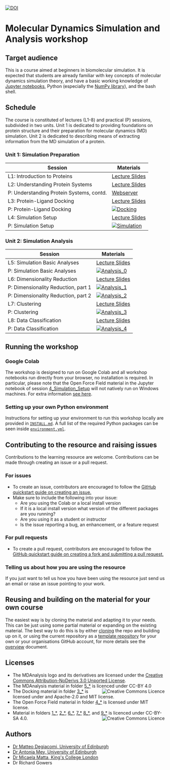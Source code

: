 [![DOI](https://jose.theoj.org/papers/10.21105/jose.00265/status.svg)](https://doi.org/10.21105/jose.00265)

# Molecular Dynamics Simulation and Analysis workshop

## Target audience

This is a course aimed at beginners in biomolecular simulation. It is expected that students are already familiar with key concepts of molecular dynamics simulation theory, and have a basic working knowledge of [Jupyter notebooks](https://jupyter-notebook.readthedocs.io/en/stable/), Python (especially the [NumPy library](https://numpy.org/)), and the bash shell.


## Schedule

The course is constituted of lectures (L1-8) and practical (P) sessions, subdivided in two units. Unit 1 is dedicated to providing foundations on protein structure and their preparation for molecular dynamics (MD) simulation. Unit 2 is dedicated to describing means of extracting information from the MD simulation of a protein.

### Unit 1: Simulation Preparation

| Session                            | Materials |
|------------------------------------|-----------|
| L1: Introduction to Proteins | [Lecture Slides](1_Introduction/Lecture_1_Introduction.pdf) | 
| L2: Understanding Protein Systems | [Lecture Slides](2_Protein_Preparation/Lecture_2_Protein_Prep.pdf)
| P: Understanding Protein Systems, contd. | [Webserver](https://server.poissonboltzmann.org/pdb2pqr)|
| L3: Protein-Ligand Docking                 |  [Lecture Slides](3_Docking/Lecture_3_Docking.pdf)| 
| P: Protein-Ligand Docking                 |  [![Docking](https://colab.research.google.com/assets/colab-badge.svg)](https://colab.research.google.com/github/CCPBioSim/BioSim-analysis-workshop/blob/main/3_Docking/3_Docking.ipynb)| 
| L4: Simulation Setup          | [Lecture Slides](4_Simulation_Setup/Lecture_4_Simulation_setup.pdf) |
| P: Simulation Setup          | [![Simulation](https://colab.research.google.com/assets/colab-badge.svg)](https://colab.research.google.com/github/CCPBioSim/BioSim-analysis-workshop/blob/main/4_Simulation_Setup/4_Simulation_Setup.ipynb) |


### Unit 2: Simulation Analysis


| Session                                             | Materials |
|-----------------------------------------------------|-----------|
| L5: Simulation Basic Analyses             | [Lecture Slides](5_Analysis_MDAnalysis/Lecture_5_Analysis_MDAnalysis.pdf)|
| P: Simulation Basic Analyses             | [![Analysis_0](https://colab.research.google.com/assets/colab-badge.svg)](https://colab.research.google.com/github/CCPBioSim/BioSim-analysis-workshop/blob/main/5_Analysis_MDAnalysis/5_Analysis_MDAnalysis.ipynb)|
| L6: Dimensionality Reduction                  | [Lecture Slides](6_Analysis_DR/Lecture_6_DR.pdf)  |
| P: Dimensionality Reduction, part 1           |  [![Analysis_1](https://colab.research.google.com/assets/colab-badge.svg)](https://colab.research.google.com/github/CCPBioSim/BioSim-analysis-workshop/blob/main/6_Analysis_DR/6_Analysis_DR_part1.ipynb)|
| P: Dimensionality Reduction, part 2           | [![Analysis_2](https://colab.research.google.com/assets/colab-badge.svg)](https://colab.research.google.com/github/CCPBioSim/BioSim-analysis-workshop/blob/main/6_Analysis_DR/6_Analysis_DR_part2.ipynb)|
| L7: Clustering   | [Lecture Slides](7_Analysis_clustering/Lecture_7_Clustering.pdf)|
| P: Clustering   | [![Analysis_3](https://colab.research.google.com/assets/colab-badge.svg)](https://colab.research.google.com/github/CCPBioSim/BioSim-analysis-workshop/blob/main/7_Analysis_clustering/7_Analysis_clustering.ipynb) |
| L8: Data Classification    | [Lecture Slides](8_Analysis_classification/Lecture_8_classification.pdf) | 
| P: Data Classification  | [![Analysis_4](https://colab.research.google.com/assets/colab-badge.svg)](https://colab.research.google.com/github/CCPBioSim/BioSim-analysis-workshop/blob/main/8_Analysis_classification/8_Analysis_classification.ipynb) |


## Running the workshop


### Google Colab

The workshop is designed to run on Google Colab and all workshop notebooks run directly from your browser, no installation is required. In particular, please note that the Open Force Field material in the Jupyter notebook of session [4_Simulation_Setup](https://github.com/CCPBioSim/Into_to_MD_simulation_and_analysis/tree/main/4_Simulation_Setup) will not natively run on Windows machines. For extra information [see here](https://docs.openforcefield.org/en/latest/install.html#openff-on-windows).


### Setting up your own Python environment 

Instructions for setting up your environment to run this workshop locally are provided in [`INSTALL.md`](INSTALL.md).
A full list of the required Python packages can be seen inside [`environment.yml`](environment.yml).

## Contributing to the resource and raising issues

Contributions to the learning resource are welcome. Contributions can be made through creating an issue or a pull request.

### For issues
- To create an issue, contributors are encouraged to follow the [GitHub quickstart guide on creating an issue.](https://docs.github.com/en/issues/tracking-your-work-with-issues/creating-an-issue)
- Make sure to include the following into your issue:
	-  Are you using the Colab or a local install version
	-  If it is a local install version what version of the different packages are you running?
	-  Are you using it as a student or instructor
	-  Is the issue reporting a bug, an enhancement, or a feature request		

### For pull requests
- To create a pull request, contributors are encouraged to follow the [GitHub quickstart guide on creating a fork and submitting a pull request.](https://docs.github.com/en/get-started/quickstart/contributing-to-projects)

### Telling us about how you are using the resource
If you just want to tell us how you have been using the resource just send us an email or raise an issue pointing to your work. 

## Reusing and building on the material for your own course

The easiest way is by cloning the material and adapting it to your needs. This can be just using some partial material or expanding on the existing material. The best way to do this is by either [cloning](https://docs.github.com/en/repositories/creating-and-managing-repositories/cloning-a-repository) the repo and building up on it, or using the current repository as a [template repository](https://docs.github.com/en/repositories/creating-and-managing-repositories/creating-a-repository-from-a-template) for your own or your organisations GitHub account, for more details see the [overview](overview.md) document. 



## Licenses

- The MDAnalysis logo and its derivatives are licensed under the [Creative Commons Attribution-NoDerivs 3.0 Unported License](https://creativecommons.org/licenses/by-nd/3.0/).
- The MDAnalysis material in folder [5_\*](https://github.com/CCPBioSim/Into_to_MD_simulation_and_analysis/tree/main/5_Analysis_MDAnalysis) is licenced under CC-BY 4.0 
<a rel="license" href="http://creativecommons.org/licenses/by/4.0/"><img alt="Creative Commons Licence" style="border-width:0" src="https://i.creativecommons.org/l/by/4.0/88x31.png" title='This work is licensed under a Creative Commons Attribution 4.0 International License.' align="right"/></a>
- The Docking material in folder [3_\*](https://github.com/CCPBioSim/Into_to_MD_simulation_and_analysis/tree/main/3_Docking) is licensed under and Apache-2.0 and MIT license.
- The Open Force Field material in folder [4_\*](https://github.com/CCPBioSim/Into_to_MD_simulation_and_analysis/tree/main/4_Simulation_Setup) is licensed under MIT license.
- Material in folders [1_\*](https://github.com/CCPBioSim/Into_to_MD_simulation_and_analysis/tree/main/1_Introduction),
[2_\*](https://github.com/CCPBioSim/Into_to_MD_simulation_and_analysis/tree/main/2_Protein_Preparation),
[6_\*](https://github.com/CCPBioSim/Into_to_MD_simulation_and_analysis/tree/main/5_Analysis_DR),
[7_\*](https://github.com/CCPBioSim/Into_to_MD_simulation_and_analysis/tree/main/6_Analysis_clustering)
[8_\*](https://github.com/CCPBioSim/Into_to_MD_simulation_and_analysis/tree/main/8_Analysis_classification), and
[9_\*](https://github.com/CCPBioSim/Into_to_MD_simulation_and_analysis/tree/main/9_Analysis_MSM) is licenced under CC-BY-SA 4.0.
<a rel="license" href="https://creativecommons.org/licenses/by-nc-sa/4.0/"><img alt="Creative Commons Licence" style="width=50" src="https://licensebuttons.net/l/by-nc-sa/4.0/88x31.png" title='This work is licensed under a Creative Commons Attribution 4.0 International License.' align="right"/></a>


## Authors

- [Dr Matteo Degiacomi, University of Edinburgh](https://degiacomi.org)
- [Dr Antonia Mey, University of Edinburgh](https://mey-research.org/)
- [Dr Micaela Matta, King's College London](https://www.kcl.ac.uk/people/micaela-matta)
- Dr Richard Gowers
